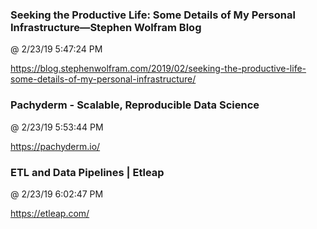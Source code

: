 ﻿

### Seeking the Productive Life: Some Details of My Personal Infrastructure—Stephen Wolfram Blog
@ 2/23/19 5:47:24 PM

https://blog.stephenwolfram.com/2019/02/seeking-the-productive-life-some-details-of-my-personal-infrastructure/



### Pachyderm - Scalable, Reproducible Data Science
@ 2/23/19 5:53:44 PM

https://pachyderm.io/



### ETL and Data Pipelines | Etleap
@ 2/23/19 6:02:47 PM

https://etleap.com/

